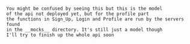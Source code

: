 ######

    You might be confused by seeing this but this is the model
    of the api not deployed yet, but for the profile part
    the functions in Sign_Up, Login and Profile are run by the servers found
    in the __mocks__ directory. It's still just a model though
    I'll try to finish up the whole api soon

######